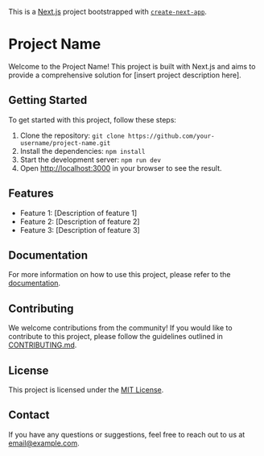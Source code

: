 This is a [Next.js](https://nextjs.org/) project bootstrapped with [`create-next-app`](https://github.com/vercel/next.js/tree/canary/packages/create-next-app).




# Project Name

Welcome to the Project Name! This project is built with Next.js and aims to provide a comprehensive solution for [insert project description here].

## Getting Started
To get started with this project, follow these steps:

1. Clone the repository: `git clone https://github.com/your-username/project-name.git`
2. Install the dependencies: `npm install`
3. Start the development server: `npm run dev`
4. Open [http://localhost:3000](http://localhost:3000) in your browser to see the result.

## Features

- Feature 1: [Description of feature 1]
- Feature 2: [Description of feature 2]
- Feature 3: [Description of feature 3]

## Documentation

For more information on how to use this project, please refer to the [documentation](docs/README.md).

## Contributing

We welcome contributions from the community! If you would like to contribute to this project, please follow the guidelines outlined in [CONTRIBUTING.md](CONTRIBUTING.md).

## License

This project is licensed under the [MIT License](LICENSE).

## Contact

If you have any questions or suggestions, feel free to reach out to us at [email@example.com](mailto:email@example.com).

